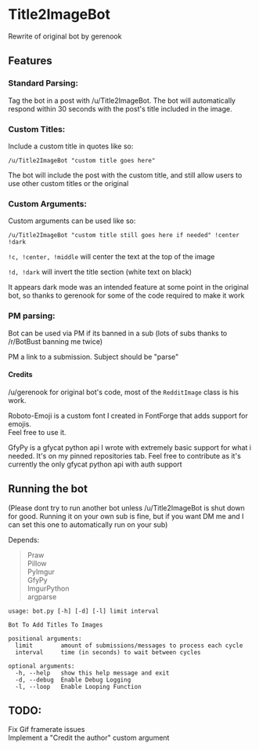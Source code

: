 # Title2ImageBot

Rewrite of original bot by gerenook

## Features

### Standard Parsing:
Tag the bot in a post with /u/Title2ImageBot. The bot will automatically respond within 30 seconds with the post's title included in the image.

### Custom Titles:
Include a custom title in quotes like so:

```/u/Title2ImageBot "custom title goes here"```

The bot will include the post with the custom title, and still allow users to use other custom titles or the original

### Custom Arguments:
Custom arguments can be used like so:

```/u/Title2ImageBot "custom title still goes here if needed" !center !dark```

`!c, !center, !middle` will center the text at the top of the image

`!d, !dark` will invert the title section (white text on black)

It appears dark mode was an intended feature at some point in the original bot, so thanks to gerenook for some of the code required to make it work

### PM parsing:
Bot can be used via PM if its banned in a sub (lots of subs thanks to /r/BotBust banning me twice)

PM a link to a submission. Subject should be "parse"

#### Credits

/u/gerenook for original bot's code, most of the `RedditImage` class is his work.

Roboto-Emoji is a custom font I created in FontForge that adds support for emojis.  
Feel free to use it. 

GfyPy is a gfycat python api I wrote with extremely basic support for what i needed. It's on my pinned repositories tab. Feel free to contribute as it's currently the only gfycat python api with auth support

## Running the bot

(Please dont try to run another bot unless /u/Title2ImageBot is shut down for good. Running it on your own sub is fine, but if you want DM me and I can set this one to automatically run on your sub)

Depends:

> Praw    
> Pillow  
> PyImgur  
> GfyPy   
> ImgurPython  
> argparse  

```
usage: bot.py [-h] [-d] [-l] limit interval

Bot To Add Titles To Images

positional arguments:
  limit        amount of submissions/messages to process each cycle
  interval     time (in seconds) to wait between cycles

optional arguments:
  -h, --help   show this help message and exit
  -d, --debug  Enable Debug Logging
  -l, --loop   Enable Looping Function
```

## TODO:
Fix Gif framerate issues  
Implement a "Credit the author" custom argument